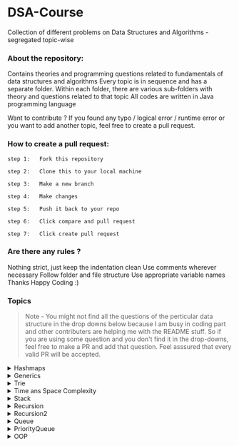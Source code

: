 # DSA-Course

Collection of different problems on Data Structures and Algorithms - segregated topic-wise

### About the repository:

Contains theories and programming questions related to fundamentals of data structures and
algorithms Every topic is in sequence and has a separate folder. Within each folder, there are
various sub-folders with theory and questions related to that topic All codes are written in Java
programming language

Want to contribute ? If you found any typo / logical error / runtime error or you want to add
another topic, feel free to create a pull request.

### How to create a pull request:

```
step 1:   Fork this repository

step 2:   Clone this to your local machine

step 3:   Make a new branch

step 4:   Make changes

step 5:   Push it back to your repo

step 6:   Click compare and pull request

step 7:   Click create pull request
```

### Are there any rules ?

Nothing strict, just keep the indentation clean Use comments wherever necessary Follow folder and
file structure Use appropriate variable names Thanks Happy Coding :)

### Topics

> Note - You might not find all the questions of the perticular data structure in the drop downs below because I am busy in coding part and other contributers are helping me with the README stuff. So if you are using some question and you don't find it in the drop-downs, feel free to make a PR and add that question. Feel asssured that every valid PR will be accepted.

<details>
  <summary>Hashmaps</summary>
  <a href="https://github.com/SohamRatnaparkhi/DSA-Course/blob/master/hashmaps/ConsecutiveZeroSum.java">Longest consecutive zero sum subarray</a> <br>
  <a href="https://github.com/SohamRatnaparkhi/DSA-Course/blob/master/hashmaps/Intersection.java">Print intersection of two arrays</a> <br>
  <a href="https://github.com/SohamRatnaparkhi/DSA-Course/blob/master/hashmaps/KDifference.java">KDifference</a> <br>
  <a href="https://github.com/SohamRatnaparkhi/DSA-Course/blob/master/hashmaps/LongestSeq.java">Print longest consecutive sequence of numbers</a> <br>
  <a href="https://github.com/SohamRatnaparkhi/DSA-Course/blob/master/hashmaps/MaxFreq.java">Print highest frequency of a number in an array</a> <br>
  <a href="https://github.com/SohamRatnaparkhi/DSA-Course/blob/master/hashmaps/Pair0Sum.java">Print total amount of pairs of zeros</a> <br>
  <a href="https://github.com/SohamRatnaparkhi/DSA-Course/blob/master/hashmaps/UniqueChars.java">Print unique chars from string with duplicates</a> <br>
</details>
<details>
  <summary>Generics</summary>
  <a href="https://github.com/SohamRatnaparkhi/DSA-Course/blob/master/generics/Calculator.java">Calculator Program</a><br>
  <a href="https://github.com/SohamRatnaparkhi/DSA-Course/blob/master/generics/Number.java">Number in java</a><br>   
</details>
<details>
<summary>Trie</summary>
<a href="https://github.com/SohamRatnaparkhi/DSA-Course/blob/master/Trie/Trie.java">Trie</a><br>
<a href="https://github.com/SohamRatnaparkhi/DSA-Course/blob/master/Trie/TrieNode.java">Trie Node</a><br>
<a href="https://github.com/SohamRatnaparkhi/DSA-Course/blob/master/Trie/TrieUser.java">Trie User</a>
</details>
<details>
<summary>Time ans Space Complexity</summary>
<a href="https://github.com/SohamRatnaparkhi/DSA-Course/blob/master/TimeAndSpace/CountFreq.java">Count Freq</a><br>
<a href="https://github.com/SohamRatnaparkhi/DSA-Course/blob/master/TimeAndSpace/RotateArray.java">Rotate Array</a><br>
<a href="https://github.com/SohamRatnaparkhi/DSA-Course/blob/master/TimeAndSpace/Solution.java">Solution</a><br>
<a href="https://github.com/SohamRatnaparkhi/DSA-Course/blob/master/TimeAndSpace/TripletSum.java">Triplet Sum</a>
</details>
<details>
<summary>Stack</summary>
<a href="https://github.com/SohamRatnaparkhi/DSA-Course/blob/master/Stack/Stack.java">Stack</a><br>
<a href="https://github.com/SohamRatnaparkhi/DSA-Course/blob/master/Stack/BracketRemove.java"></a><br>
<a href="https://github.com/SohamRatnaparkhi/DSA-Course/blob/master/Stack/BracketRreversal.java"></a><br>
<a href="https://github.com/SohamRatnaparkhi/DSA-Course/blob/master/Stack/BracketsBalance.java"></a><br>
<a href="https://github.com/SohamRatnaparkhi/DSA-Course/blob/master/Stack/Node.java"></a><br>
<a href="https://github.com/SohamRatnaparkhi/DSA-Course/blob/master/Stack/RedundantBracketes.java"></a><br>
<a href="https://github.com/SohamRatnaparkhi/DSA-Course/blob/master/Stack/StockSpan.java"></a>
</details>
<details>
<summary>Recursion</summary>
<a href="https://github.com/SohamRatnaparkhi/DSA-Course/blob/master/Recursion/AB.java">AB</a><br>
<a href="https://github.com/SohamRatnaparkhi/DSA-Course/blob/master/Recursion/CombinationSum.java">Combination Sum</a><br>
<a href="https://github.com/SohamRatnaparkhi/DSA-Course/blob/master/Recursion/Dice.java">Dice</a><br>
<a href="https://github.com/SohamRatnaparkhi/DSA-Course/blob/master/Recursion/GeekoNacciNum.java">GeekoNacci Number</a><br>
<a href="https://github.com/SohamRatnaparkhi/DSA-Course/blob/master/Recursion/MergeSort.java">MergeSort</a><br>
<a href="https://github.com/SohamRatnaparkhi/DSA-Course/blob/master/Recursion/MinMax.java">Minimum and Maximum</a><br>
<a href="https://github.com/SohamRatnaparkhi/DSA-Course/blob/master/Recursion/NumPad.java">NumPad</a><br>
<a href="https://github.com/SohamRatnaparkhi/DSA-Course/blob/master/Recursion/LC1498.java">LC1498</a><br>
<a href="https://github.com/SohamRatnaparkhi/DSA-Course/blob/master/Recursion/NumberOfKsums.java">Number Of Ksums</a><br>
<a href="https://github.com/SohamRatnaparkhi/DSA-Course/blob/master/Recursion/Permutation.java">Permutation</a><br>
<a href="https://github.com/SohamRatnaparkhi/DSA-Course/blob/master/Recursion/PrimeSubseq.java">PrimeSubseq</a><br>
<a href="https://github.com/SohamRatnaparkhi/DSA-Course/blob/master/Recursion/SplitArray.java">SplitArray</a><br>
<a href="https://github.com/SohamRatnaparkhi/DSA-Course/blob/master/Recursion/Subsets.java">Subsets</a><br>
<a href="https://github.com/SohamRatnaparkhi/DSA-Course/blob/master/Recursion/SumTriangle.java">SumTriangle</a><br>
<a href="https://github.com/SohamRatnaparkhi/DSA-Course/blob/master/Recursion/binarySearch.java">Binary Search</a><br>
<a href="https://github.com/SohamRatnaparkhi/DSA-Course/blob/master/Recursion/checkSorted.java">Check Sorted</a><br>
<a href="https://github.com/SohamRatnaparkhi/DSA-Course/blob/master/Recursion/removeSuccesive.java">Remove Succesive</a><br>
<a href="https://github.com/SohamRatnaparkhi/DSA-Course/blob/master/Recursion/replaceChar.java">replaceChar</a><br>
<a href="https://github.com/SohamRatnaparkhi/DSA-Course/blob/master/Recursion/skipChar.java">skipChar.</a><br>
<a href="https://github.com/SohamRatnaparkhi/DSA-Course/blob/master/Recursion/skipStr.java">skipStr</a><br>
<a href="https://github.com/SohamRatnaparkhi/DSA-Course/blob/master/Recursion/starPattern.java">starPattern</a><br>
<a href="https://github.com/SohamRatnaparkhi/DSA-Course/blob/master/Recursion/rec1.pdf">recursion1 pdf</a>
</details>
<details>
<summary>Recursion2</summary>
<a href="https://github.com/SohamRatnaparkhi/DSA-Course/blob/master/Recursion2/Fact2.java">Fact2</a><br>
<a href="https://github.com/SohamRatnaparkhi/DSA-Course/blob/master/Recursion2/MinInArray.java">MinInArray</a><br>
<a href="https://github.com/SohamRatnaparkhi/DSA-Course/blob/master/Recursion2/NumpadCode.java">umpadCode</a><br>
<a href="https://github.com/SohamRatnaparkhi/DSA-Course/blob/master/Recursion2/PermutationsStr.java">PermutationsStr</a><br>
<a href="https://github.com/SohamRatnaparkhi/DSA-Course/blob/master/Recursion2/Subseqences.java">Subseqences</a><br>
<a href="https://github.com/SohamRatnaparkhi/DSA-Course/blob/master/Recursion2/SubsetSumK.java">SubsetSumK</a>
</details>
<details>
<summary>Queue</summary>
<a href="https://github.com/shivam-sharma7/DSA-Course/blob/master/Queue/QueueLL/Queue.java">Queue</a><br>
<a href="https://github.com/shivam-sharma7/DSA-Course/blob/master/Queue/QueueArray/Queue.java">Queue Array</a><br>
<a href="https://github.com/shivam-sharma7/DSA-Course/blob/master/Queue/QueueLL/Node.java">Queue Node</a><br>
</details>
<details>
<summary>PriorityQueue</summary>
<a href="https://github.com/shivam-sharma7/DSA-Course/blob/master/PriorityQueue/MinHeap/PriorityQueue.java">Priority Queue</a><br>
<a href="https://github.com/shivam-sharma7/DSA-Course/blob/master/PriorityQueue/MinHeap/Element.java">Element</a><br>
<a href="https://github.com/shivam-sharma7/DSA-Course/blob/master/PriorityQueue/MinHeap/User.java">User</a><br>
<a href="https://github.com/shivam-sharma7/DSA-Course/blob/master/PriorityQueue/HeapSort.java">HeapSort</a><br>
<a href="https://github.com/shivam-sharma7/DSA-Course/blob/master/PriorityQueue/Ticket.java">Ticket</a>
</details>
<details>
<summary>OOP</summary>
<a href="https://github.com/shivam-sharma7/DSA-Course/blob/master/OOP/school/School.java">School</a><br>
<a href="https://github.com/shivam-sharma7/DSA-Course/blob/master/OOP/school/Student.java">Student</a><br>
<a href="https://github.com/SohamRatnaparkhi/DSA-Course/blob/master/OOP/polynimials/DynamicArray.java">Dynamic Array</a><br>
<a href="https://github.com/SohamRatnaparkhi/DSA-Course/blob/master/OOP/polynimials/Polynomial.java">Plynomial</a><br>
<a href="https://github.com/SohamRatnaparkhi/DSA-Course/blob/master/OOP/polynimials/poluser.java">Poluser</a><br>
<a href="https://github.com/SohamRatnaparkhi/DSA-Course/blob/master/OOP/poly2/Main.java">TODO Auto-generated method stub</a><br>
<a href="https://github.com/SohamRatnaparkhi/DSA-Course/blob/master/OOP/fractions/Fraction.java">Fraction</a><br>
<a href="https://github.com/SohamRatnaparkhi/DSA-Course/blob/master/OOP/fractions/UseFractions.java">UseFractions</a><br>
<a href="https://github.com/SohamRatnaparkhi/DSA-Course/blob/master/OOP/distance/User.java">User</a><br>
<a href="https://github.com/SohamRatnaparkhi/DSA-Course/blob/master/OOP/distance/Point2D.java">Point2D</a><br>
<a href="https://github.com/SohamRatnaparkhi/DSA-Course/blob/master/OOP/distance/Point3D.java">Point3D</a><br>
<a href="https://github.com/SohamRatnaparkhi/DSA-Course/blob/master/OOP/complexNums/ComplexNumbers.java">Complex Number</a><br>
<a href="https://github.com/SohamRatnaparkhi/DSA-Course/blob/master/OOP/complexNums/ComplexNumberUse.java">Complex Number Use</a><br>
<a href="https://github.com/SohamRatnaparkhi/DSA-Course/blob/master/OOP/DynamicArray/dyanmicArray.java">dyanmicArray</a><br>
<a href="https://github.com/SohamRatnaparkhi/DSA-Course/blob/master/OOP/DynamicArray/daUser.java">daUser</a><br>
<a href="https://github.com/SohamRatnaparkhi/DSA-Course/blob/master/OOP/BoxInheritance/Box.java">Box</a><br>
<a href="https://github.com/SohamRatnaparkhi/DSA-Course/blob/master/OOP/BoxInheritance/BoxUser.java">Box User</a>
</details>